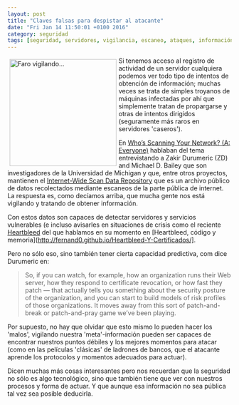 ```yaml
---
layout: post
title: "Claves falsas para despistar al atacante"
date: "Fri Jan 14 11:50:01 +0100 2016"
category: seguridad
tags: [seguridad, servidores, vigilancia, escaneo, ataques, información, meta-información, procesos, debilidades]
---
```





<a href="https://www.flickr.com/photos/fernand0/3699265044" title="Faro vigilando..."><img src="https://c1.staticflickr.com/3/2424/3699265044_962fae8d8d_m.jpg" width="240"  alt="Faro vigilando..." style="float:left; margin:5px"></a>
Si tenemos acceso al registro de actividad de un servidor cualquiera podemos ver todo tipo de intentos de obtención de información; muchas veces se trata de simples troyanos de máquinas infectadas por ahí que simplemente tratan de propargarse y otras de intentos dirigidos (seguramente más raros en servidores 'caseros').

En [Who’s Scanning Your Network? (A: Everyone)](http://krebsonsecurity.com/2015/05/whos-scanning-your-network-a-everyone/) hablaban del tema entrevistando a Zakir Durumeric (ZD) and Michael D. Bailey que son investigadores de la Universidad de Michigan y que, entre otros proyectos, mantienen el [Internet-Wide Scan Data Repository](https://scans.io/) que es un archivo público de datos recolectados mediante escaneos de la parte pública de internet.
La respuesta es, como decíamos arriba, que mucha gente nos está vigilando y tratando de obtener información.

Con estos datos son capaces de detectar servidores y servicios vulnerables (e incluso avisarles en situaciones de crisis como el reciente [Heartbleed](http://heartbleed.com/) del que hablamos en su momento en [Heartbleed, código y memoria](http://fernand0.github.io/Heartbleed-Y-Certificados/].

Pero no sólo eso, sino también tener cierta capacidad predictiva, com dice Durumeric en:

> So, if you can watch, for example, how an organization runs their Web server, how they respond to certificate revocation, or how fast they patch — that actually tells you something about the security posture of the organization, and you can start to build models of risk profiles of those organizations. It moves away from this sort of patch-and-break or patch-and-pray game we’ve been playing.

Por supuesto, no hay que olvidar que esto mismo lo pueden hacer los 'malos', vigilando nuestra 'meta'-información pueden ser capaces de encontrar nuestros puntos débiles y los mejores momentos para atacar (como en las películas 'clásicas' de ladrones de bancos, que el atacante aprende los protocolos y momentos adecuados para actuar). 

Dicen muchas más cosas interesantes pero nos recuerdan que la seguridad no sólo es algo tecnológico, sino que también tiene que ver con nuestros procesos y forma de actuar. Y que aunque esa información no sea pública tal vez sea posible deducirla.
